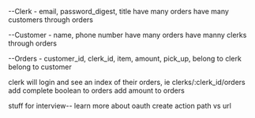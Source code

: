 --Clerk - email, password_digest, title
    have many orders
    have many customers through orders


--Customer - name, phone number
    have many orders
    have manny clerks through orders

--Orders - customer_id, clerk_id, item, amount, pick_up, 
    belong to clerk
    belong to customer
    


clerk will login and see an index of their orders, ie clerks/:clerk_id/orders
add complete boolean to orders
add amount to orders


stuff for interview--
learn more about oauth create action
path vs url